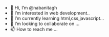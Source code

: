 - 👋 Hi, I’m @nabanitagh
- 👀 I’m interested in web development..
- 🌱 I’m currently learning html,css,javascript...
- 💞️ I’m looking to collaborate on ...
- 📫 How to reach me ...

<!---
nabanitagh/nabanitagh is a ✨ special ✨ repository because its `README.md` (this file) appears on your GitHub profile.
You can click the Preview link to take a look at your changes.
--->
